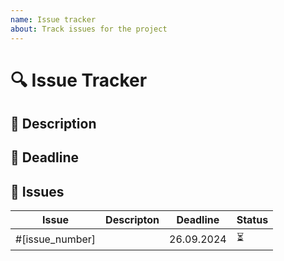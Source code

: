 ```yaml
---
name: Issue tracker
about: Track issues for the project
---
```


# 🔍 Issue Tracker

## 📝 Description

## 📅 Deadline

## 🎯 Issues
| Issue | Descripton | Deadline | Status |
| ----- | ----------- | ------ | ---- |
| #[issue_number] | | 26.09.2024 | ⏳ |

<!-- | #1 | | 26.09.2024 | ⏳ | -->
<!-- | #1 | | 26.09.2024 | ✅ | -->
<!-- | #1 | | 26.09.2024 | 🔜 | -->

